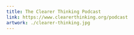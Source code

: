 ```yaml
---
title: The Clearer Thinking Podcast
link: https://www.clearerthinking.org/podcast
artwork: ./clearer-thinking.jpg
---
```

